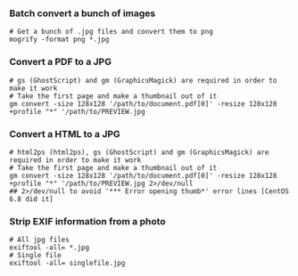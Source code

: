 ### Batch convert a bunch of images
```
# Get a bunch of .jpg files and convert them to png
mogrify -format png *.jpg
```

### Convert a PDF to a JPG
```
# gs (GhostScript) and gm (GraphicsMagick) are required in order to make it work
# Take the first page and make a thumbnail out of it
gm convert -size 128x128 '/path/to/document.pdf[0]' -resize 128x128 +profile "*" '/path/to/PREVIEW.jpg
```

### Convert a HTML to a JPG
```
# html2ps (html2ps), gs (GhostScript) and gm (GraphicsMagick) are required in order to make it work
# Take the first page and make a thumbnail out of it
gm convert -size 128x128 '/path/to/document.pdf[0]' -resize 128x128 +profile "*" '/path/to/PREVIEW.jpg 2>/dev/null
## 2>/dev/null to avoid '*** Error opening thumb*' error lines [CentOS 6.8 did it]
```

### Strip EXIF information from a photo
```
# All jpg files
exiftool -all= *.jpg
# Single file
exiftool -all= singlefile.jpg
```
